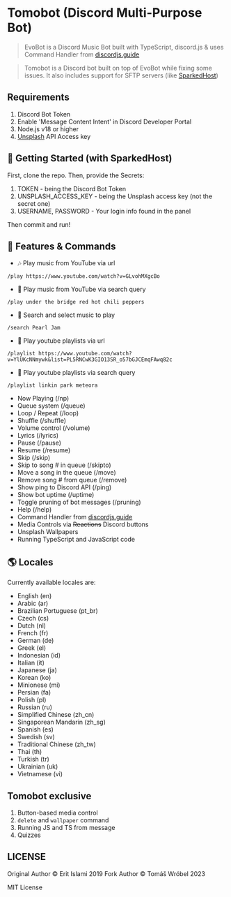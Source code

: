 # Tomobot (Discord Multi-Purpose Bot)

> EvoBot is a Discord Music Bot built with TypeScript, discord.js & uses Command Handler from [discordjs.guide](https://discordjs.guide)

> Tomobot is a Discord bot built on top of EvoBot while fixing some issues. It also includes support for SFTP servers (like [SparkedHost](https://sparkedhost.com/))

## Requirements

1. Discord Bot Token
2. Enable 'Message Content Intent' in Discord Developer Portal
2. Node.js v18 or higher
3. [Unsplash](https://unsplash.com) API Access key

## 🚀 Getting Started (with SparkedHost)

First, clone the repo. Then, provide the Secrets:
1. TOKEN - being the Discord Bot Token
2. UNSPLASH_ACCESS_KEY - being the Unsplash access key (not the secret one)
3. USERNAME, PASSWORD - Your login info found in the panel

Then commit and run!

## 📝 Features & Commands

- 🎶 Play music from YouTube via url

`/play https://www.youtube.com/watch?v=GLvohMXgcBo`

- 🔎 Play music from YouTube via search query

`/play under the bridge red hot chili peppers`

- 🔎 Search and select music to play

`/search Pearl Jam`

- 📃 Play youtube playlists via url

`/playlist https://www.youtube.com/watch?v=YlUKcNNmywk&list=PL5RNCwK3GIO13SR_o57bGJCEmqFAwq82c`

- 🔎 Play youtube playlists via search query

`/playlist linkin park meteora`

- Now Playing (/np)
- Queue system (/queue)
- Loop / Repeat (/loop)
- Shuffle (/shuffle)
- Volume control (/volume)
- Lyrics (/lyrics)
- Pause (/pause)
- Resume (/resume)
- Skip (/skip)
- Skip to song # in queue (/skipto)
- Move a song in the queue (/move)
- Remove song # from queue (/remove)
- Show ping to Discord API (/ping)
- Show bot uptime (/uptime)
- Toggle pruning of bot messages (/pruning)
- Help (/help)
- Command Handler from [discordjs.guide](https://discordjs.guide/)
- Media Controls via ~~Reactions~~ Discord buttons
- Unsplash Wallpapers
- Running TypeScript and JavaScript code

## 🌎 Locales

Currently available locales are:

- English (en)
- Arabic (ar)
- Brazilian Portuguese (pt_br)
- Czech (cs)
- Dutch (nl)
- French (fr)
- German (de)
- Greek (el)
- Indonesian (id)
- Italian (it)
- Japanese (ja)
- Korean (ko)
- Minionese (mi)
- Persian (fa)
- Polish (pl)
- Russian (ru)
- Simplified Chinese (zh_cn)
- Singaporean Mandarin (zh_sg)
- Spanish (es)
- Swedish (sv)
- Traditional Chinese (zh_tw)
- Thai (th)
- Turkish (tr)
- Ukrainian (uk)
- Vietnamese (vi)

## Tomobot exclusive
1. Button-based media control
2. `delete` and `wallpaper` command
3. Running JS and TS from message
4. Quizzes

## LICENSE
Original Author &copy; Erit Islami 2019
Fork Author &copy; Tomáš Wróbel 2023

MIT License